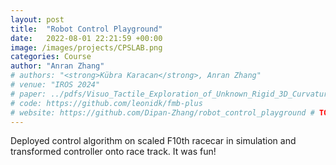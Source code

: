 ```yaml
---
layout: post
title:  "Robot Control Playground"
date:   2022-08-01 22:21:59 +00:00
image: /images/projects/CPSLAB.png
categories: Course
author: "Anran Zhang"
# authors: "<strong>Kübra Karacan</strong>, Anran Zhang"
# venue: "IROS 2024"
# paper: ../pdfs/Visuo_Tactile_Exploration_of_Unknown_Rigid_3D_Curvatures_by_VA_UFIC_karacan_iros24.pdf
# code: https://github.com/leonidk/fmb-plus
# website: https://github.com/Dipan-Zhang/robot_control_playground # TODO 
---
```

Deployed control algorithm on scaled F10th racecar in simulation and transformed controller onto race track. It was fun!